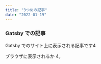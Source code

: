 ```yaml
---
title: "3つめの記事"
date: "2022-01-19"
---
```


### Gatsby での記事

Gatsby でのサイト上に表示される記事です4

ブラウザに表示されるか  4。